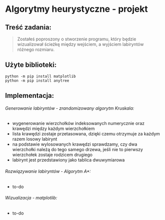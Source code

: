 # Algorytmy heurystyczne - projekt
## Treść zadania:
>Zostałeś poproszony o stworzenie programu, który będzie wizualizował ścieżkę między wejściem, a wyjściem labiryntów różnego rozmiaru.

## Użyte biblioteki:
```
python -m pip install matplotlib
python -m pip install anytree
```
## Implementacja:
###### Generowanie labiryntów - zrandomizowany algorytm Kruskala:
- wygenerowanie wierzchołków indeksowanych numerycznie oraz krawędzi między każdym wierzchołkiem
- lista krawędzi zostaje przetasowana, dzięki czemu otrzymuje za każdym razem losowy labirynt
- na podstawie wylosowanych krawędzi sprawdzamy, czy dwa wierzchołki należą do tego samego drzewa, jeśli nie to pierwszy wierzchołek zostaje rodzicem drugiego
- labirynt jest przedstawiony jako tablica dwuwymiarowa
###### Rozwiązywanie labiryntów - Algorytm A*:
- to-do
###### Wizualizacja - matplotlib: 
- to-do
